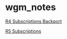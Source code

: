 # wgm_notes

[R4 Subscriptions Backport](subscriptions/r4_backport.md)

[R5 Subscriptions](subscriptions/r5.md)
